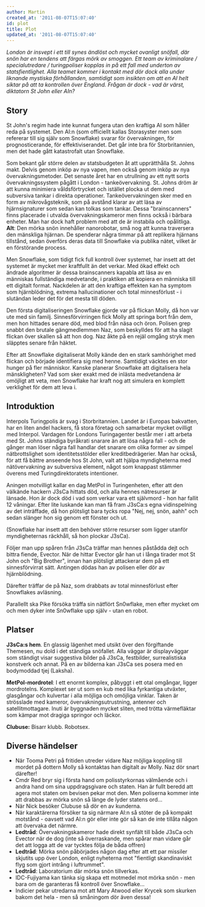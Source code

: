 ```yaml
---
author: Martin
created_at: '2011-08-07T15:07:40'
id: plot
title: Plot
updated_at: '2011-08-07T15:07:40'
---
```

*London är insvept i ett till synes ändlöst och mycket ovanligt snöfall, där snön har en tendens att färgas mörk av smoggen. Ett team av kriminalare / specialutredare / turingpoliser kopplas in på ett fall med underton av statsfientlighet. Alla teamet kommer i kontakt med dör dock alla under liknande mystiska förhållanden, samtidigt som insikten om att en AI helt siktar på att ta kontrollen över England. Frågan är dock - vad är värst, diktatorn St John eller AIn?*

## Story

St John's regim hade inte kunnat fungera utan den kraftiga AI som håller reda på systemet. Den AI:n (som officiellt kallas Storasyster men som refererar till sig själv som Snowflake) svarar för övervakningen, för prognosticerande, för effektiviserandet. Det går inte bra för Storbritannien, men det hade gått katastrofalt utan Snowflake.

Som bekant går större delen av statsbudgeten åt att upprätthålla St. Johns makt. Delvis genom inköp av nya vapen, men också genom inköp av nya övervakningsmetoder. Det senaste året har en utrullning av ett nytt sorts övervakningssystem pågått i London - tankeövervakning. St. Johns dröm är att kunna minimiera våldsförtrycket och istället plocka ut dem med subversiva tankar i direkta operationer. Tankeövervakningen sker med en form av mikrovågsteknik, som på avstånd klarar av att läsa av hjärnsignaturer som sedan kan tolkas som tankar. Dessa "brainscanners" finns placerade i utvalda övervakningskameror men finns också i bärbara enheter. Man har dock haft problem med att de är instabila och opålitliga. **Alt**: Den mörka snön innehåller nanorobotar, små nog att kunna traversera den mänskliga hjärnan. De spenderar några timmar på att replikera hjärnans tillstånd, sedan överförs deras data till Snowflake via publika nätet, vilket är en förstörande process.

Men Snowflake, som tidigt fick full kontroll över systemet, har insett att det systemet är mycket mer kraftfullt än det verkar. Med ökad effekt och ändrade algoritmer är dessa brainscanners kapabla att läsa av en människas fullständiga medvetande, i praktiken att kopiera en människa till ett digitalt format. Nackdelen är att den kraftiga effekten kan ha symptom som hjärnblödning, extrema hallucinationer och total minnesförlust - i slutändan leder det för det mesta till döden.

Den första digitaliseringen Snowflake gjorde var på flickan Molly, då hon var ute med sin familj. Sinnesförvirringen fick Molly att springa bort från dem, men hon hittades senare död, med blod från näsa och öron. Polisen grep snabbt den brutale gängmedlemmen Naz, som beskylldes för att ha slagit flickan över skallen så att hon dog. Naz åkte på en rejäl omgång stryk men släpptes senare från häktet.

Efter att Snowflake digitaliserat Molly kände den en stark samhörighet med flickan och började identifiera sig med henne. Samtidigt väcktes en stor hunger på fler människor. Kanske planerar Snowflake att digitalisera hela mänskligheten? Vad som sker exakt med de inlästa medvetandena är omöjligt att veta, men Snowflake har kraft nog att simulera en komplett verklighet för dem att leva i.

## Introduktion

Interpols Turingpolis är svag i Storbritannien. Landet är i Europas bakvatten, har en liten andel hackers, få stora företag och samarbetar mycket ovilligt med Interpol. Vardagen för Londons Turingagenter består mer i att arbeta med St. Johns ständiga byråkrati snarare än att lösa några fall - och de gånger man löser några fall handlar det snarare om olika former av simpel nätbrottslighet som identitetsstölder eller kreditbedrägerier. Man har också, för att få bättre anseende hos St John, valt att hjälpa myndigheterna med nätövervakning av subversiva element, något som knappast stämmer överens med Turingdirektoratets intentioner.

Aningen motvilligt kallar en dag MetPol in Turingenheten, efter att den välkände hackern J3sCa hittats död, och alla hennes nätresurser är länsade. Hon är dock död i vad som verkar vara ett självmord - hon har fallit 12 våningar. Efter lite luskande kan man få fram J3sCa:s egna vidinspelning av det inträffade, då hon plötsligt bara tycks ropa "Nej, nej, snön, aahh" och sedan slänger hon sig genom ett fönster och ut.

(Snowflake har insett att den behöver större resurser som ligger utanför myndigheternas räckhåll, så hon plockar J3sCa).

Följer man upp spåren från J3sCa träffar man hennes påstådda dejt och bittra fiende, Evector. När de hittar Evector går han ut i långa tirader mot St John och "Big Brother", innan han plötsligt attackerar dem på ett sinnesförvirrat sätt. Antingen dödas han av polisen eller dör av hjärnblödning.

Därefter träffar de på Naz, som drabbats av total minnesförlust efter Snowflakes avläsning.

Parallellt ska Pike försöka träffa sin nätflört Sn0wflake, men efter mycket om och men dyker inte Sn0wflake upp själv - utan en robot.

## Platser

**J3sCa:s hem**. En glassig lägenhet med utsikt över den förgiftande Themesen, nu dold i det ständiga snöfallet. Alla väggar är displayväggar som ständigt visar suggestiva bilder på J3sCa, festbilder, surrealistiska konstverk och annat. På en av bilderna kan J3sCa ses posera med en bodymoddad tjej (Laksha).

**MetPol-mordrotel**: I ett enormt komplex, påbyggt i ett otal omgångar, ligger mordrotelns. Komplexet ser ut som en kub med lika fyrkantiga utväxter, glasgångar och kulvertar i alla möjliga och omöjliga vinklar. Taken är strösslade med kameror, övervakningsutrustning, antenner och satellitmottagare. Inuti är byggnaden mycket sliten, med trötta värmefläktar som kämpar mot dragiga springor och läckor.

**Clubuse:** Bisarr klubb. Robotsex.

## Diverse händelser

-   När Tooma Petri på fritiden utreder vidare Naz möjliga koppling till mordet på dottern Molly så kontaktas han digitalt av Molly. Naz dör snart därefter!
-   Cmdr Red bryr sig i första hand om polisstyrkornas välmående och i andra hand om sina uppdragsgivare och staten. Han är fullt beredd att agera mot staten om bevisen pekar mot den. Men poliserna kommer inte att drabbas av mörka snön så länge de lyder statens ord...
-   När Nick besöker Clubuse så dör en av kunderna.
-   När karaktärerna försöker ta sig närmare AI:n så stöter de på kompakt motstånd - oavsett vad AI:n gör eller inte gör så kan de inte tillåta någon att övervaka det närmre.
-   **Ledtråd**: Övervakningskameror hade direkt synfält till både J3sCa och Evector när de dog (inte så överraskande, men spårar man vidare går det att logga att de var tycktes följa de båda offren)
-   **Ledtråd**: Mörka snön påbörjades någon dag efter att ett par missiler skjutits upp över London, enligt nyheterna mot "fientligt skandinaviskt flyg som gjort intrång i luftrummet".
-   **Ledtråd**: Laboratorium där mörka snön tillverkas.
-   IDC-Fujiyama kan tänka sig skapa ett motmedel mot mörka snön - men bara om de garanteras få kontroll över Snowflake...
-   Indicier pekar utredarna mot att Mary Atwood eller Krycek som skurken bakom det hela - men så småningom dör även dessa!